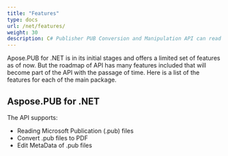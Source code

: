 ```yaml
---
title: "Features"
type: docs
url: /net/features/
weight: 30
description: C# Publisher PUB Conversion and Manipulation API can read and convert Microsoft Publication files to PDF.
---
```


Apose.PUB for .NET is in its initial stages and offers a limited set of features as of now. But the roadmap of API has many features included that will become part of the API with the passage of time. Here is a list of the features for each of the main package.
## **Aspose.PUB for .NET**
The API supports:

- Reading Microsoft Publication (.pub) files
- Convert .pub files to PDF
- Edit MetaData of .pub files
